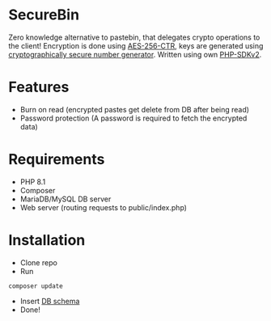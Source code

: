 # SecureBin
Zero knowledge alternative to pastebin, that delegates crypto operations to the client! Encryption is done using [AES-256-CTR](https://github.com/ricmoo/aes-js), keys are generated using [cryptographically secure number generator](https://developer.mozilla.org/en-US/docs/Web/API/Crypto/getRandomValues).
Written using own [PHP-SDKv2](https://github.com/lopatar/PHP-SDKv2).

# Features
- Burn on read (encrypted pastes get delete from DB after being read)
- Password protection (A password is required to fetch the encrypted data)

# Requirements
- PHP 8.1
- Composer
- MariaDB/MySQL DB server
- Web server (routing requests to public/index.php)

# Installation
- Clone repo
- Run
```shell
composer update
```
- Insert [DB schema](https://github.com/lopatar/SecureBin/blob/master/db.sql)
- Done!
